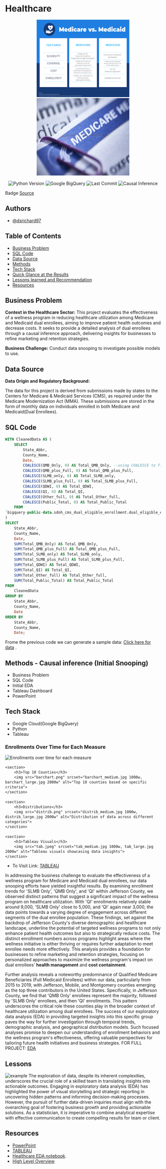 # Healthcare

<p align="center">
  <img src="images2.png" width="300" height="250" />
  <img src="medi.jpeg" width="300" height="250" />
</p>

<p align="center">
  <img src="https://img.shields.io/badge/Python_Version-3.10%2B-blue" alt="Python Version">
  <img src="https://img.shields.io/badge/SQL%2B-blue" alt="Google BigQuery">
  <img src="https://img.shields.io/github/last-commit/dsrichard97/Medicare_Dual_Enroll" alt="Last Commit">
  <img src="https://img.shields.io/badge/STAT-Causal_Inference-blue" alt="Causal Inference">
</p>

<p>
    Badge <a href="https://shields.io/">Source</a>
  </p>


<p>
  <h2>Authors</h2>
  <ul>
    <li><a href="https://github.com/dsrichard97">@dsrichard97</a></li>
  </ul>
</p>

## Table of Contents
- [Business Problem](#business-problem)
- [SQL Code](#sql-code)
- [Data Source](#data-source)
- [Methods](#methods)
- [Tech Stack](#tech-stack)
- [Quick Glance at the Results](#results)
- [Lessons learned and Recommendation](#lessons)
- [Resources](#resources)

## Business Problem

**Context in the Healthcare Sector:**
This project evaluates the effectiveness of a wellness program in reducing healthcare utilization among Medicare and Medicaid dual enrollees, aiming to improve patient health outcomes and decrease costs. It seeks to provide a detailed analysis of dual enrollees through a causal inference approach, delivering insights for businesses to refine marketing and retention strategies.

**Business Challenge:**
Conduct data snooping to investigate possible models to use. 

## Data Source

**Data Origin and Regulatory Background:** 

The data for this project is derived from submissions made by states to the Centers for Medicare & Medicaid Services (CMS), as required under the Medicare Modernization Act (MMA). These submissions are stored in the form of monthly data on individuals enrolled in both Medicare and Medicaid(Dual Enrollees).


## SQL Code

```sql
WITH CleanedData AS (
    SELECT 
        State_Abbr,
        County_Name,
        Date,
        COALESCE(QMB_Only, 0) AS Total_QMB_Only, --using COALESCE to fill with 0 for null values
        COALESCE(QMB_plus_Full, 0) AS Total_QMB_plus_Full,
        COALESCE(SLMB_only, 0) AS Total_SLMB_only,
        COALESCE(SLMB_plus_Full, 0) AS Total_SLMB_plus_Full,
        COALESCE(QDWI, 0) AS Total_QDWI,
        COALESCE(QI, 0) AS Total_QI,
        COALESCE(Other_full, 0) AS Total_Other_full,
        COALESCE(Public_Total, 0) AS Total_Public_Total
    FROM 
`bigquery-public-data.sdoh_cms_dual_eligible_enrollment.dual_eligible_enrollment_by_county_and_program`
)
SELECT
    State_Abbr,
    County_Name,
    Date,
    SUM(Total_QMB_Only) AS Total_QMB_Only,
    SUM(Total_QMB_plus_Full) AS Total_QMB_plus_Full,
    SUM(Total_SLMB_only) AS Total_SLMB_only,
    SUM(Total_SLMB_plus_Full) AS Total_SLMB_plus_Full,
    SUM(Total_QDWI) AS Total_QDWI,
    SUM(Total_QI) AS Total_QI,
    SUM(Total_Other_full) AS Total_Other_full,
    SUM(Total_Public_Total) AS Total_Public_Total
FROM
    CleanedData
GROUP BY
    State_Abbr,
    County_Name,
    Date
ORDER BY
    State_Abbr,
    County_Name,
    Date;
```

Frome the previous code we can generate a sample data: [Click here for data](https://github.com/dsrichard97/Medicare_Dual_Enroll/blob/main/dual.csv) .

## Methods - Causal inference (Initial Snooping)
<p>
    <ul>
      <li>Business Problem</li>
      <li>SQL Code</li>
      <li>Initial EDA</li>
      <li>Tableau Dashboard</li>
      <li>PowerPoint</li>
    </ul>
</p>

## Tech Stack
<p>
    <ul>
      <li>Google Cloud(Google BigQuery)</li>
      <li>Python</li>
      <li>Tableau</li>
    </ul>
  </p>

<body>
    <section>
        <h3>Enrollments Over Time for Each Measure</h3>
        <img src="graphs.png" srcset="graphs_medium.jpg 1000w, graphs_large.jpg 2000w" alt="Enrollments over time for each measure">
    </section>
  
    <section>
        <h3>Top 10 Counties</h3>
        <img src="barchart.png" srcset="barchart_medium.jpg 1000w, barchart_large.jpg 2000w" alt="Top 10 counties based on specific criteria">
    </section>

    <section>
        <h3>Distributions</h3>
        <img src="distrib.png" srcset="distrib_medium.jpg 1000w, distrib_large.jpg 2000w" alt="Distribution of data across different categories">
    </section>
  
    <section>
        <h3>Tableau Visuals</h3>
        <img src="tab.jpeg" srcset="tab_medium.jpg 1000w, tab_large.jpg 2000w" alt="Tableau visuals showcasing data insights">
    </section>
</body>

- To Visit Link: [TABLEAU](https://public.tableau.com/views/MEDICARE_17047605414730/Medicare?:language=en-US&:sid=&:display_count=n&:origin=viz_share_link)


In addressing the business challenge to evaluate the effectiveness of a wellness program for Medicare and Medicaid dual enrollees, our data snooping efforts have yielded insightful results. By examining enrollment trends for 'SLMB Only', 'QMB Only', and 'QI' within Jefferson County, we observed distinct patterns that suggest a significant impact of the wellness program on healthcare utilization. With 'QI' enrollments relatively stable around 9,000, 'SLMB Only' close to 5,000, and 'QI' again near 3,000, the data points towards a varying degree of engagement across different segments of the dual enrollee population. These findings, set against the backdrop of Jefferson County's diverse demographic and healthcare landscape, underline the potential of targeted wellness programs to not only enhance patient health outcomes but also to strategically reduce costs. The distinct enrollment numbers across programs highlight areas where the wellness initiative is either thriving or requires further adaptation to meet enrollee needs more effectively. This analysis provides a foundation for businesses to refine marketing and retention strategies, focusing on personalized approaches to maximize the wellness program's impact on dual enrollees' **health management** and **cost containment**.

Further analysis reveals a noteworthy predominance of Qualified Medicare Beneficiaries (Full Medicaid Enrollees) within our data, particularly from 2015 to 2019, with Jefferson, Mobile, and Montgomery counties emerging as the top three contributors in the United States. Specifically, in Jefferson County, we find that 'QMB Only' enrollees represent the majority, followed by 'SLMB Only' enrollees, and then 'QI' enrollments. This pattern underscores the critical role these counties play in the broader context of healthcare utilization among dual enrollees. The success of our exploratory data analysis (EDA) in providing targeted insights into this specific group paves the way for further investigation through temporal trends, demographic analysis, and geographical distribution models. Such focused analyses promise to deepen our understanding of enrollment behaviors and the wellness program's effectiveness, offering valuable perspectives for tailoring future health initiatives and business strategies.
FOR FULL PROJECT: [EDA](https://github.com/dsrichard97/Medicare_Dual_Enroll/blob/main/Healthcare_EDA.ipynb)


## Lessons

<img src="comm.png" srcset="medium.jpg 1000w, large.jpg 2000w" alt="example" />
The exploration of data, despite its inherent complexities, underscores the crucial role of a skilled team in translating insights into actionable outcomes. Engaging in exploratory data analysis (EDA) has highlighted the power of visual storytelling and strategic reporting in uncovering hidden patterns and informing decision-making processes. However, the pursuit of further data-driven inquiries must align with the overarching goal of fostering business growth and providing actionable solutions. As a statistician, it is imperative to combine analytical expertise with effective communication to create compelling results for team or client.




## Resources
- [PowerPoint](https://csulb-my.sharepoint.com/:p:/g/personal/richard_diazdeleon01_student_csulb_edu/EYy-nyChep5EqCPcvolVEsgBXFeoiqrH0wkjYPoxnf7QZA?e=k2u6kt)
- [TABLEAU](https://public.tableau.com/views/MEDICARE_17047605414730/Medicare?:language=en-US&:sid=&:display_count=n&:origin=viz_share_link)
- [Healthcare EDA notebook](https://github.com/dsrichard97/Medicare_Dual_Enroll/blob/main/Healthcare_EDA.ipynb).
- [High Level Overview](https://github.com/dsrichard97/Medicare_Dual_Enroll/blob/main/hleveldualenroll.vsdx)

